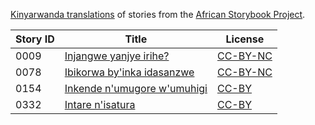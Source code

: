 [Kinyarwanda translations](http://africanstorybook.org/language/kinyarwanda) of stories from the [African Storybook Project](http://africanstorybook.org).

Story ID | Title | License
-------- | ----- | -------
0009 | [Injangwe yanjye irihe?](http://africanstorybook.org/stories/injangwe-yanjye-irihe-1) | [CC-BY-NC](http://creativecommons.org/licenses/by-nc/3.0/)
0078 | [Ibikorwa by&#039;inka idasanzwe](http://africanstorybook.org/stories/ibikorwa-byinka-idasanzwe) | [CC-BY-NC](http://creativecommons.org/licenses/by-nc/3.0/)
0154 | [Inkende n&#039;umugore w&#039;umuhigi](http://africanstorybook.org/stories/inkende-numugore-wumuhigi) | [CC-BY](https://creativecommons.org/licenses/by/3.0/)
0332 | [Intare n&#039;isatura](http://africanstorybook.org/stories/intare-nisatura) | [CC-BY](https://creativecommons.org/licenses/by/3.0/)
